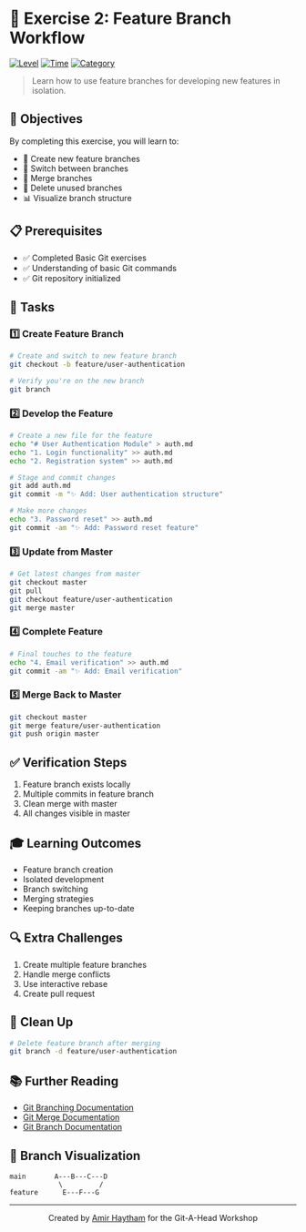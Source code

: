# 🌳 Exercise 2: Feature Branch Workflow
[![Level](https://img.shields.io/badge/level-intermediate-yellow.svg)](https://github.com/AmirHaytham/git-a-head)
[![Time](https://img.shields.io/badge/time-45%20minutes-blue.svg)](https://github.com/AmirHaytham/git-a-head)
[![Category](https://img.shields.io/badge/category-branching-brightgreen.svg)](https://github.com/AmirHaytham/git-a-head)

> Learn how to use feature branches for developing new features in isolation.

## 🎯 Objectives
By completing this exercise, you will learn to:
- 🌿 Create new feature branches
- 🔄 Switch between branches
- 🔀 Merge branches
- 🧹 Delete unused branches
- 📊 Visualize branch structure

## 📋 Prerequisites
- ✅ Completed Basic Git exercises
- ✅ Understanding of basic Git commands
- ✅ Git repository initialized

## 🔨 Tasks

### 1️⃣ Create Feature Branch
```bash
# Create and switch to new feature branch
git checkout -b feature/user-authentication

# Verify you're on the new branch
git branch
```

### 2️⃣ Develop the Feature
```bash
# Create a new file for the feature
echo "# User Authentication Module" > auth.md
echo "1. Login functionality" >> auth.md
echo "2. Registration system" >> auth.md

# Stage and commit changes
git add auth.md
git commit -m "✨ Add: User authentication structure"

# Make more changes
echo "3. Password reset" >> auth.md
git commit -am "✨ Add: Password reset feature"
```

### 3️⃣ Update from Master
```bash
# Get latest changes from master
git checkout master
git pull
git checkout feature/user-authentication
git merge master
```

### 4️⃣ Complete Feature
```bash
# Final touches to the feature
echo "4. Email verification" >> auth.md
git commit -am "✨ Add: Email verification"
```

### 5️⃣ Merge Back to Master
```bash
git checkout master
git merge feature/user-authentication
git push origin master
```

## ✅ Verification Steps
1. Feature branch exists locally
2. Multiple commits in feature branch
3. Clean merge with master
4. All changes visible in master

## 🎓 Learning Outcomes
- Feature branch creation
- Isolated development
- Branch switching
- Merging strategies
- Keeping branches up-to-date

## 🔍 Extra Challenges
1. Create multiple feature branches
2. Handle merge conflicts
3. Use interactive rebase
4. Create pull request

## 🔄 Clean Up
```bash
# Delete feature branch after merging
git branch -d feature/user-authentication
```

## 📚 Further Reading
- [Git Branching Documentation](https://git-scm.com/book/en/v2/Git-Branching-Branches-in-a-Nutshell)
- [Git Merge Documentation](https://git-scm.com/docs/git-merge)
- [Git Branch Documentation](https://git-scm.com/docs/git-branch)

## 🎨 Branch Visualization
```
main       A---B---C---D
            \         /
feature      E---F---G
```

---
<p align="center">
Created by <a href="https://github.com/AmirHaytham">Amir Haytham</a> for the Git-A-Head Workshop
</p>
